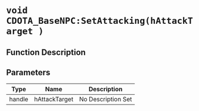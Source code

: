 # `void CDOTA_BaseNPC:SetAttacking(hAttackTarget )`
## Function Description

## Parameters
Type|Name|Description
--|--|--
handle|hAttackTarget|No Description Set
